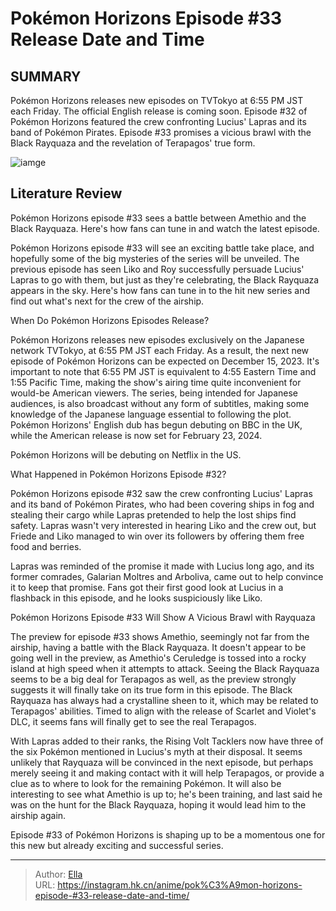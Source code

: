 # Pokémon Horizons Episode #33 Release Date and Time


## SUMMARY 



  Pokémon Horizons releases new episodes on TVTokyo at 6:55 PM JST each Friday. The official English release is coming soon.   Episode #32 of Pokémon Horizons featured the crew confronting Lucius&#39; Lapras and its band of Pokémon Pirates.   Episode #33 promises a vicious brawl with the Black Rayquaza and the revelation of Terapagos&#39; true form.  

![iamge](https://static1.srcdn.com/wordpress/wp-content/uploads/2023/12/pokemon-horizons-black-rayquaza-returns.jpg)

## Literature Review

Pokémon Horizons episode #33 sees a battle between Amethio and the Black Rayquaza. Here&#39;s how fans can tune in and watch the latest episode.




Pokémon Horizons episode #33 will see an exciting battle take place, and hopefully some of the big mysteries of the series will be unveiled. The previous episode has seen Liko and Roy successfully persuade Lucius&#39; Lapras to go with them, but just as they&#39;re celebrating, the Black Rayquaza appears in the sky. Here&#39;s how fans can tune in to the hit new series and find out what&#39;s next for the crew of the airship.





 When Do Pokémon Horizons Episodes Release? 
          

Pokémon Horizons releases new episodes exclusively on the Japanese network TVTokyo, at 6:55 PM JST each Friday. As a result, the next new episode of Pokémon Horizons can be expected on December 15, 2023. It&#39;s important to note that 6:55 PM JST is equivalent to 4:55 Eastern Time and 1:55 Pacific Time, making the show&#39;s airing time quite inconvenient for would-be American viewers. The series, being intended for Japanese audiences, is also broadcast without any form of subtitles, making some knowledge of the Japanese language essential to following the plot. Pokémon Horizons&#39; English dub has begun debuting on BBC in the UK, while the American release is now set for February 23, 2024.



Pokémon Horizons will be debuting on Netflix in the US.









 What Happened in Pokémon Horizons Episode #32? 
          

Pokémon Horizons episode #32 saw the crew confronting Lucius&#39; Lapras and its band of Pokémon Pirates, who had been covering ships in fog and stealing their cargo while Lapras pretended to help the lost ships find safety. Lapras wasn&#39;t very interested in hearing Liko and the crew out, but Friede and Liko managed to win over its followers by offering them free food and berries.

Lapras was reminded of the promise it made with Lucius long ago, and its former comrades, Galarian Moltres and Arboliva, came out to help convince it to keep that promise. Fans got their first good look at Lucius in a flashback in this episode, and he looks suspiciously like Liko.



 Pokémon Horizons Episode #33 Will Show A Vicious Brawl with Rayquaza 
          




The preview for episode #33 shows Amethio, seemingly not far from the airship, having a battle with the Black Rayquaza. It doesn&#39;t appear to be going well in the preview, as Amethio&#39;s Ceruledge is tossed into a rocky island at high speed when it attempts to attack. Seeing the Black Rayquaza seems to be a big deal for Terapagos as well, as the preview strongly suggests it will finally take on its true form in this episode. The Black Rayquaza has always had a crystalline sheen to it, which may be related to Terapagos&#39; abilities. Timed to align with the release of Scarlet and Violet&#39;s DLC, it seems fans will finally get to see the real Terapagos.

With Lapras added to their ranks, the Rising Volt Tacklers now have three of the six Pokémon mentioned in Lucius&#39;s myth at their disposal. It seems unlikely that Rayquaza will be convinced in the next episode, but perhaps merely seeing it and making contact with it will help Terapagos, or provide a clue as to where to look for the remaining Pokémon. It will also be interesting to see what Amethio is up to; he&#39;s been training, and last said he was on the hunt for the Black Rayquaza, hoping it would lead him to the airship again.




Episode #33 of Pokémon Horizons is shaping up to be a momentous one for this new but already exciting and successful series.



---

> Author: [Ella](https://instagram.hk.cn/)  
> URL: https://instagram.hk.cn/anime/pok%C3%A9mon-horizons-episode-#33-release-date-and-time/  

